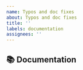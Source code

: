 ```yaml
---
name: Typos and doc fixes
about: Typos and doc fixes
title: ''
labels: documentation
assignees: ''
---
```


## 📚 Documentation

<!--
For typos and doc fixes, please go ahead and:

1. Create an issue (You can skip this if it is a very simple fix).
1. Fix the documentation.
1. Submit a PR.

Note: If there are no changes in code, we recommend you to append `[skip ci]` in your commit message to avoid starting the build CI.

Thanks!
-->